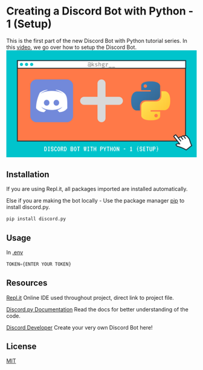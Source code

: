 # Creating a Discord Bot with Python - 1 (Setup)

This is the first part of the new Discord Bot with Python tutorial series.
In this [video](https://youtu.be/S6ihrpoELZU), we go over how to setup the Discord Bot.
[![Thumbnail](thumbnail.png)](https://youtu.be/S6ihrpoELZU)

## Installation

If you are using Repl.it, all packages imported are installed automatically.

Else if you are making the bot locally -
Use the package manager [pip](https://pip.pypa.io/en/stable/) to install discord.py.

```bash
pip install discord.py
```

## Usage
In [.env](.env)
```python
TOKEN={ENTER YOUR TOKEN}
```

## Resources

[Repl.it](https://repl.it/@kshgr/Sage-Discord-Bot#main.py)
Online IDE used throughout project, direct link to project file.

[Discord.py Documentation](https://discordpy.readthedocs.io/en/latest/index.html)
Read the docs for better understanding of the code.

[Discord Developer](https://discord.com/developers/applications)
Create your very own Discord Bot here!

## License

[MIT](https://choosealicense.com/licenses/mit/)
